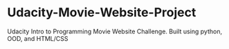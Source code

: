 # Udacity-Movie-Website-Project
Udacity Intro to Programming Movie Website Challenge. Built using python, OOD, and HTML/CSS
